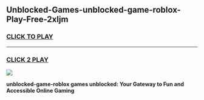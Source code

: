 
## Unblocked-Games-unblocked-game-roblox-Play-Free-2xljm
<h3>
<a href="https://premium76.site?title=unblocked-game-roblox&ref=23A">CLICK TO PLAY</a></h3>
<hr>

<h3>
<a href="https://premium76.site?title=unblocked-game-roblox&ref=23A">CLICK 2 PLAY</a>
  
</h3>

<a href="https://premium76.site?title=unblocked-game-roblox&ref=23A"><img src="https://clearcache.store/games.png"></a>


**unblocked-game-roblox games unblocked: Your Gateway to Fun and Accessible Online Gaming**
